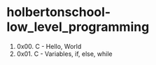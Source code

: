 # holbertonschool-low_level_programming

1. 0x00. C - Hello, World
2. 0x01. C - Variables, if, else, while